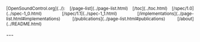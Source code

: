 <p align="justify">
<small>
[OpenSoundControl.org](../):  &nbsp;
[/page-list](../page-list.html) &nbsp;
[/toc](../toc.html) &nbsp;
[/spec/1.0](../spec-1_0.html) &nbsp;
[/spec/1.1](../spec-1_1.html) &nbsp;
[/implementations](../page-list.html#implementations) &nbsp;
[/publications](../page-list.html#publications) &nbsp;
[/about](../README.html)
</small>
</p>
---
